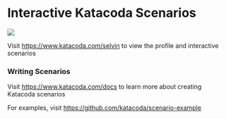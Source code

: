 # Interactive Katacoda Scenarios

[![](http://shields.katacoda.com/katacoda/selvin/count.svg)](https://www.katacoda.com/selvin "Get your profile on Katacoda.com")

Visit https://www.katacoda.com/selvin to view the profile and interactive scenarios

### Writing Scenarios
Visit https://www.katacoda.com/docs to learn more about creating Katacoda scenarios

For examples, visit https://github.com/katacoda/scenario-example
